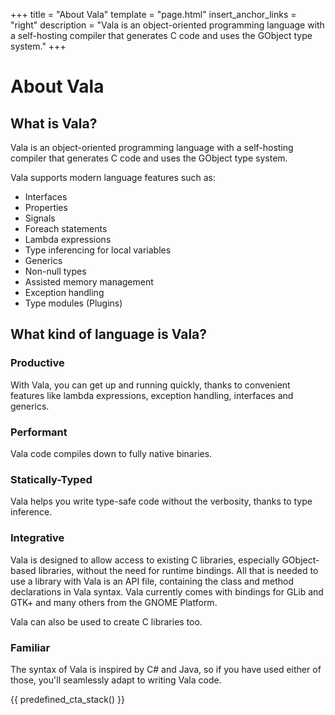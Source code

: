 +++
title = "About Vala"
template = "page.html"
insert_anchor_links = "right"
description = "Vala is an object-oriented programming language with a self-hosting compiler that generates C code and uses the GObject type system."
+++

<h1>About Vala</h1>

## What is Vala?

Vala is an object-oriented programming language with a self-hosting compiler that generates C code and uses the GObject type system.

Vala supports modern language features such as:

- Interfaces
- Properties
- Signals
- Foreach statements
- Lambda expressions
- Type inferencing for local variables
- Generics
- Non-null types
- Assisted memory management
- Exception handling
- Type modules (Plugins)

## What kind of language is Vala?

### Productive

With Vala, you can get up and running quickly, thanks to convenient features like lambda expressions, exception handling, interfaces and generics.

### Performant

Vala code compiles down to fully native binaries. 

### Statically-Typed

Vala helps you write type-safe code without the verbosity, thanks to type inference.

### Integrative

Vala is designed to allow access to existing C libraries, especially GObject-based libraries, without the need for runtime bindings. All that is needed to use a library with Vala is an API file, containing the class and method declarations in Vala syntax. Vala currently comes with bindings for GLib and GTK+ and many others from the GNOME Platform.

Vala can also be used to create C libraries too.

### Familiar

The syntax of Vala is inspired by C# and Java, so if you have used either of those, you'll seamlessly adapt to writing Vala code.

{{ predefined_cta_stack() }}
